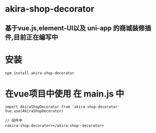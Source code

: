 # akira-shop-decorator 
## 基于vue.js,element-UI以及 uni-app 的商城装修插件,目前正在编写中

# 安装
```
npm install akira-shop-decorator
```
# 在vue项目中使用 在 main.js 中
```
import AkiraShopDecorator from 'akira-shop-decorator'
Vue.use(AkiraShopDecorator)

// 组件中
<akira-shop-decorator></akira-shop－decorator>
```
